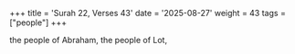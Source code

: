 +++
title = 'Surah 22, Verses 43'
date = '2025-08-27'
weight = 43
tags = ["people"]
+++

the people of Abraham, the people of Lot,